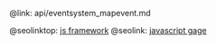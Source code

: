 @link: api/eventsystem_mapevent.md

@seolinktop: [js framework](https://webix.com)
@seolink: [javascript gage](https://webix.com/widget/gage/)